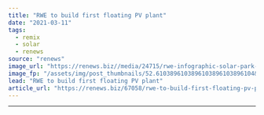 ```yaml
---
title: "RWE to build first floating PV plant"
date: "2021-03-11"
tags: 
  - remix
  - solar
  - renews
source: "renews"
image_url: "https://renews.biz//media/24715/rwe-infographic-solar-park-amer.jpg?mode=crop&width=770&heightratio=0.6103896103896103896103896104&slimmage=true"
image_fp: "/assets/img/post_thumbnails/52.6103896103896103896103896104&slimmage=true"
lead: "RWE to build first floating PV plant"
article_url: "https://renews.biz/67058/rwe-to-build-first-floating-pv-plant/"
---
```


---
